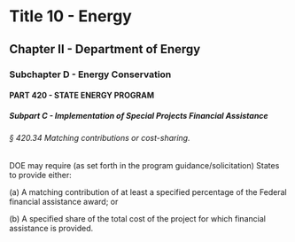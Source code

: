 
# Title 10 - Energy
## Chapter II - Department of Energy
### Subchapter D - Energy Conservation
#### PART 420 - STATE ENERGY PROGRAM
##### Subpart C - Implementation of Special Projects Financial Assistance
###### § 420.34 Matching contributions or cost-sharing.

DOE may require (as set forth in the program guidance/solicitation) States to provide either:

(a) A matching contribution of at least a specified percentage of the Federal financial assistance award; or

(b) A specified share of the total cost of the project for which financial assistance is provided.

